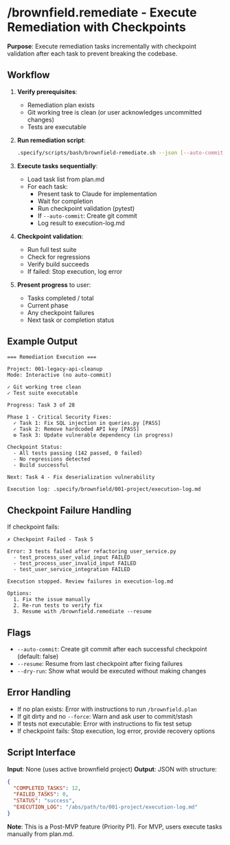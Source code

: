 # /brownfield.remediate - Execute Remediation with Checkpoints

**Purpose**: Execute remediation tasks incrementally with checkpoint validation after each task to prevent breaking the codebase.

## Workflow

1. **Verify prerequisites**:
   - Remediation plan exists
   - Git working tree is clean (or user acknowledges uncommitted changes)
   - Tests are executable

2. **Run remediation script**:
   ```bash
   .specify/scripts/bash/brownfield-remediate.sh --json [--auto-commit]
   ```

3. **Execute tasks sequentially**:
   - Load task list from plan.md
   - For each task:
     - Present task to Claude for implementation
     - Wait for completion
     - Run checkpoint validation (pytest)
     - If `--auto-commit`: Create git commit
     - Log result to execution-log.md

4. **Checkpoint validation**:
   - Run full test suite
   - Check for regressions
   - Verify build succeeds
   - If failed: Stop execution, log error

5. **Present progress** to user:
   - Tasks completed / total
   - Current phase
   - Any checkpoint failures
   - Next task or completion status

## Example Output

```
=== Remediation Execution ===

Project: 001-legacy-api-cleanup
Mode: Interactive (no auto-commit)

✓ Git working tree clean
✓ Test suite executable

Progress: Task 3 of 28

Phase 1 - Critical Security Fixes:
  ✓ Task 1: Fix SQL injection in queries.py [PASS]
  ✓ Task 2: Remove hardcoded API key [PASS]
  ⚙ Task 3: Update vulnerable dependency (in progress)

Checkpoint Status:
  - All tests passing (142 passed, 0 failed)
  - No regressions detected
  - Build successful

Next: Task 4 - Fix deserialization vulnerability

Execution log: .specify/brownfield/001-project/execution-log.md
```

## Checkpoint Failure Handling

If checkpoint fails:
```
✗ Checkpoint Failed - Task 5

Error: 3 tests failed after refactoring user_service.py
  - test_process_user_valid_input FAILED
  - test_process_user_invalid_input FAILED
  - test_user_service_integration FAILED

Execution stopped. Review failures in execution-log.md

Options:
  1. Fix the issue manually
  2. Re-run tests to verify fix
  3. Resume with /brownfield.remediate --resume
```

## Flags

- `--auto-commit`: Create git commit after each successful checkpoint (default: false)
- `--resume`: Resume from last checkpoint after fixing failures
- `--dry-run`: Show what would be executed without making changes

## Error Handling

- If no plan exists: Error with instructions to run `/brownfield.plan`
- If git dirty and no `--force`: Warn and ask user to commit/stash
- If tests not executable: Error with instructions to fix test setup
- If checkpoint fails: Stop execution, log error, provide recovery options

## Script Interface

**Input**: None (uses active brownfield project)
**Output**: JSON with structure:
```json
{
  "COMPLETED_TASKS": 12,
  "FAILED_TASKS": 0,
  "STATUS": "success",
  "EXECUTION_LOG": "/abs/path/to/001-project/execution-log.md"
}
```

**Note**: This is a Post-MVP feature (Priority P1). For MVP, users execute tasks manually from plan.md.
